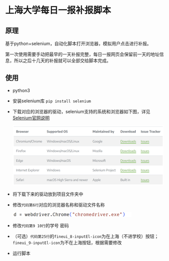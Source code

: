 # 上海大学每日一报补报脚本

## 原理

基于python+selenium，自动化脚本打开浏览器，模拟用户点击进行补报。

第一次使用需要手动把最早的一天补报完整，每日一报网页会保留前一天的地址信息，所以之后十几天的补报就可以全部交给脚本完成。

## 使用

- python3

- 安装selenium库 `pip install selenium`

- 下载对应的浏览器的驱动，selenium支持的系统和浏览器如下图，详见[Selenium官网说明](https://www.selenium.dev/documentation/webdriver/getting_started/install_drivers/)

  <img src="pic/image-20220820131516411.png" alt="image-20220820131516411" style="zoom:50%;" />

- 将下载下来的驱动放到项目文件夹中

- 修改`代码第6行`对应的浏览器名称和驱动文件名称

	<img src="pic/image-20220820131859109.png" alt="image-20220820131859109" style="zoom:50%;" />

- 修改`代码第9 10行`的学号 密码

- （可选）`代码第25行`的`fineui_8-inputEl-icon`为在上海（不进学校）按钮；`fineui_9-inputEl-icon`为不在上海按钮，根据需要修改

- 运行脚本